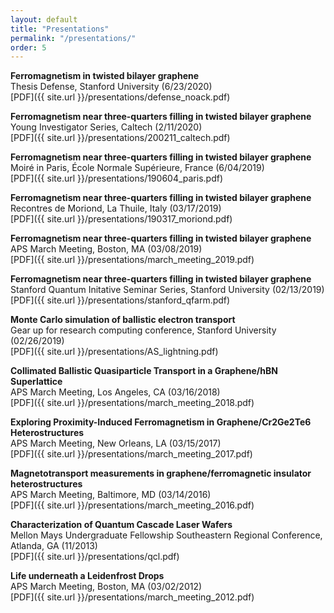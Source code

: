 ```yaml
---
layout: default
title: "Presentations"
permalink: "/presentations/"
order: 5
---
```


**Ferromagnetism in twisted bilayer graphene**  
Thesis Defense, Stanford University (6/23/2020)  
[PDF]({{ site.url }}/presentations/defense_noack.pdf) &nbsp; &nbsp;

**Ferromagnetism near three-quarters filling in twisted bilayer graphene**  
Young Investigator Series, Caltech (2/11/2020)  
[PDF]({{ site.url }}/presentations/200211_caltech.pdf) &nbsp; &nbsp;

**Ferromagnetism near three-quarters filling in twisted bilayer graphene**  
Moiré in Paris, École Normale Supérieure, France (6/04/2019)  
[PDF]({{ site.url }}/presentations/190604_paris.pdf) &nbsp; &nbsp;

**Ferromagnetism near three-quarters filling in twisted bilayer graphene**  
Recontres de Moriond, La Thuile, Italy (03/17/2019)  
[PDF]({{ site.url }}/presentations/190317_moriond.pdf) &nbsp; &nbsp;

**Ferromagnetism near three-quarters filling in twisted bilayer graphene**  
APS March Meeting, Boston, MA (03/08/2019)  
[PDF]({{ site.url }}/presentations/march_meeting_2019.pdf) &nbsp; &nbsp;

**Ferromagnetism near three-quarters filling in twisted bilayer graphene**  
Stanford Quantum Initative Seminar Series, Stanford University (02/13/2019)  
[PDF]({{ site.url }}/presentations/stanford_qfarm.pdf) &nbsp; &nbsp;

**Monte Carlo simulation of ballistic electron transport**  
Gear up for research computing conference, Stanford University (02/26/2019)  
[PDF]({{ site.url }}/presentations/AS_lightning.pdf) &nbsp; &nbsp;

**Collimated Ballistic Quasiparticle Transport in a Graphene/hBN Superlattice**  
APS March Meeting, Los Angeles, CA (03/16/2018)  
[PDF]({{ site.url }}/presentations/march_meeting_2018.pdf) &nbsp; &nbsp;

**Exploring Proximity-Induced Ferromagnetism in Graphene/Cr2Ge2Te6 Heterostructures**  
APS March Meeting, New Orleans, LA (03/15/2017)  
[PDF]({{ site.url }}/presentations/march_meeting_2017.pdf) &nbsp; &nbsp;

**Magnetotransport measurements in graphene/ferromagnetic insulator heterostructures**  
APS March Meeting, Baltimore, MD (03/14/2016)  
[PDF]({{ site.url }}/presentations/march_meeting_2016.pdf) &nbsp; &nbsp;

**Characterization of Quantum Cascade Laser Wafers**  
Mellon Mays Undergraduate
Fellowship Southeastern Regional Conference, Atlanda, GA (11/2013)  
[PDF]({{ site.url }}/presentations/qcl.pdf) &nbsp; &nbsp;

**Life underneath a Leidenfrost Drops**  
APS March Meeting, Boston, MA (03/02/2012)  
[PDF]({{ site.url }}/presentations/march_meeting_2012.pdf) &nbsp; &nbsp;